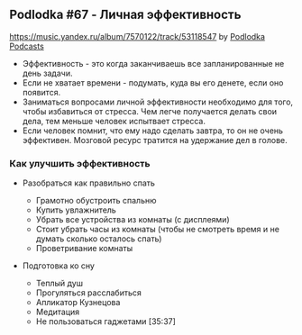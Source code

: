 
## Podlodka #67 - Личная эффективность
https://music.yandex.ru/album/7570122/track/53118547
by [Podlodka Podcasts](https://music.yandex.ru/album/7570122/track/53118547)

* Эффективность - это когда заканчиваешь все запланированные не день задачи.
* Если не хватает времени - подумать, куда вы его денете, если оно появится.
* Заниматься вопросами личной эффективности необходимо для того, чтобы избавиться от стресса. Чем легче получается делать свои дела, тем меньше человек испытвает стресса.
* Если человек помнит, что ему надо сделать завтра, то он не очень эффективен. Мозговой ресурс тратится на удержание дел в голове.

### Как улучшить эффективность

* Разобраться как правильно спать
  * Грамотно обустроить спальню
  * Купить увлажнитель
  * Убрать все устройства из комнаты (с дисплеями)
  * Стоит убрать часы из комнаты (чтобы не смотреть время и не думать сколько осталось спать)
  * Проветривание комнаты
  
* Подготовка ко сну
   * Теплый душ
   * Прогуляться расслабиться
   * Апликатор Кузнецова
   * Медитация
   * Не пользоваться гаджетами [35:37]
   
   
